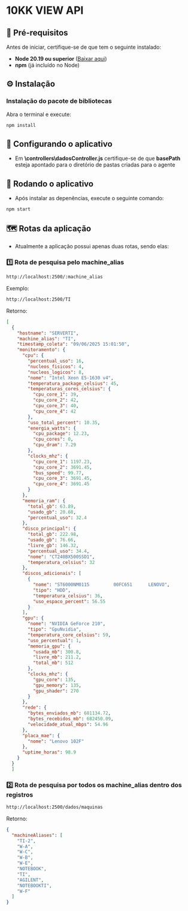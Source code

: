 # 10KK VIEW API

## 📌 **Pré-requisitos**
Antes de iniciar, certifique-se de que tem o seguinte instalado:
- **Node 20.19 ou superior** ([Baixar aqui](https://nodejs.org/en/download))
- **npm** (já incluído no Node)

## ⚙️ **Instalação**
### **Instalação do pacote de bibliotecas**
Abra o terminal e execute:

```sh
npm install
```
## 🚀 **Configurando o aplicativo**
- Em **\controllers\dadosController.js** certifique-se de que **basePath** esteja apontado para o diretório de pastas criadas para o agente 

## 🚀 **Rodando o aplicativo**
- Após instalar as depenências, execute o seguinte comando:

```sh
npm start
```

## 🗺 Rotas da aplicação
- Atualmente a aplicação possui apenas duas rotas, sendo elas:

### 1️⃣ Rota de pesquisa pelo **machine_alias**

```sh
http://localhost:2500/:machine_alias
```

Exemplo:
```sh
http://localhost:2500/TI
```
Retorno:

```json
[
  {
    "hostname": "SERVERTI",
    "machine_alias": "TI",
    "timestamp_coleta": "09/06/2025 15:01:50",
    "monitoramento": {
      "cpu": {
        "percentual_uso": 16,
        "nucleos_fisicos": 4,
        "nucleos_logicos": 8,
        "nome": "Intel Xeon E5-1630 v4",
        "temperatura_package_celsius": 45,
        "temperaturas_cores_celsius": {
          "cpu_core_1": 39,
          "cpu_core_2": 42,
          "cpu_core_3": 40,
          "cpu_core_4": 42
        },
        "uso_total_percent": 10.35,
        "energia_watts": {
          "cpu_package": 12.23,
          "cpu_cores": 0,
          "cpu_dram": 7.29
        },
        "clocks_mhz": {
          "cpu_core_1": 1197.23,
          "cpu_core_2": 3691.45,
          "bus_speed": 99.77,
          "cpu_core_3": 3691.45,
          "cpu_core_4": 3691.45
        }
      },
      "memoria_ram": {
        "total_gb": 63.89,
        "usado_gb": 20.68,
        "percentual_uso": 32.4
      },
      "disco_principal": {
        "total_gb": 222.98,
        "usado_gb": 76.66,
        "livre_gb": 146.32,
        "percentual_uso": 34.4,
        "nome": "CT240BX500SSD1",
        "temperatura_celsius": 32
      },
      "discos_adicionais": [
        {
          "nome": "ST6000NM0115         00FC651      LENOVO",
          "tipo": "HDD",
          "temperatura_celsius": 36,
          "uso_espaco_percent": 56.55
        }
      ],
      "gpu": {
        "nome": "NVIDIA GeForce 210",
        "tipo": "GpuNvidia",
        "temperatura_core_celsius": 59,
        "uso_percentual": 1,
        "memoria_gpu": {
          "usada_mb": 300.8,
          "livre_mb": 211.2,
          "total_mb": 512
        },
        "clocks_mhz": {
          "gpu_core": 135,
          "gpu_memory": 135,
          "gpu_shader": 270
        }
      },
      "rede": {
        "bytes_enviados_mb": 681134.72,
        "bytes_recebidos_mb": 682450.09,
        "velocidade_atual_mbps": 54.96
      },
      "placa_mae": {
        "nome": "Lenovo 102F"
      },
      "uptime_horas": 98.9
    }
  }
  ]
```
### 2️⃣ Rota de pesquisa por todos os **machine_alias** dentro dos registros

```sh
http://localhost:2500/dados/maquinas
```
Retorno:
```json
{
  "machineAliases": [
    "TI-2",
    "W-A",
    "W-C",
    "W-B",
    "W-E",
    "NOTEBOOK",
    "TI",
    "AGILENT",
    "NOTEBOOKTI",
    "W-F"
  ]
}
```
